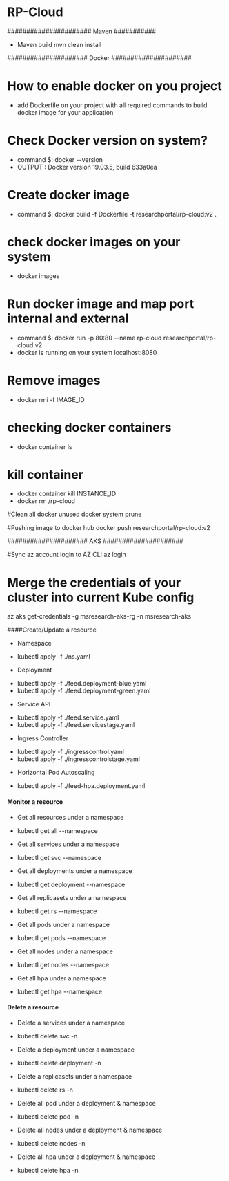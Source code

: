 # RP-Cloud

###################### Maven ###########
 * Maven build
 mvn clean install
 
##################### Docker #####################
# How to enable docker on you project
 * add Dockerfile  on your project with all required commands to build docker image for your application 


# Check Docker version on system?
  * command $: docker --version
  * OUTPUT : Docker version 19.03.5, build 633a0ea

# Create docker image
 * command $: docker build -f Dockerfile -t researchportal/rp-cloud:v2 .

# check docker images on your system
 * docker images
 
# Run docker image and map port internal and external 
* command $: docker run  -p 80:80  --name rp-cloud researchportal/rp-cloud:v2
* docker is running on your system localhost:8080

# Remove images
* docker rmi -f IMAGE_ID

# checking docker containers
 * docker container ls

# kill container
* docker container kill INSTANCE_ID
* docker rm /rp-cloud

#Clean all docker unused 
docker system prune

#Pushing image to docker hub
docker push researchportal/rp-cloud:v2

##################### AKS #####################

#Sync az account login to AZ CLI
az login

# Merge the credentials of your cluster into current Kube config
az aks get-credentials -g msresearch-aks-rg -n msresearch-aks

####Create/Update a resource
* Namespace
- kubectl apply -f ./ns.yaml

* Deployment
- kubectl apply -f ./feed.deployment-blue.yaml
- kubectl apply -f ./feed.deployment-green.yaml

* Service API
- kubectl apply -f ./feed.service.yaml
- kubectl apply -f ./feed.servicestage.yaml

* Ingress Controller
- kubectl apply -f ./ingresscontrol.yaml
- kubectl apply -f ./ingresscontrolstage.yaml

* Horizontal Pod Autoscaling
- kubectl apply -f ./feed-hpa.deployment.yaml

#### Monitor a resource
* Get all resources under a namespace
- kubectl get all --namespace <ns>

* Get all services under a namespace
- kubectl get svc --namespace <ns>

* Get all deployments under a namespace
- kubectl get deployment --namespace <ns>

* Get all replicasets under a namespace
- kubectl get rs --namespace <ns>

* Get all pods under a namespace
- kubectl get pods --namespace <ns>

* Get all nodes under a namespace
- kubectl get nodes --namespace <ns>

* Get all hpa under a namespace
- kubectl get hpa --namespace <ns>

#### Delete a resource
* Delete a services under a namespace
- kubectl delete svc <service-name> -n <ns>

* Delete a deployment under a namespace
- kubectl delete deployment <deployment-name> -n <ns>

* Delete a replicasets under a namespace
- kubectl delete rs <replica-name> -n <ns>

* Delete all pod under a deployment & namespace
- kubectl delete pod <deployment-name> -n <ns>

* Delete all nodes under a deployment & namespace
- kubectl delete nodes <deployment-name> -n <ns>

* Delete all hpa under a deployment & namespace
- kubectl delete hpa <deployment-name> -n <ns>